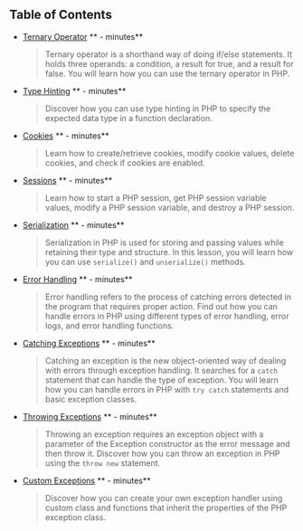 ## Table of Contents

* [Ternary Operator](content/TernaryOperator/TernaryOperator.q.md) ** - minutes**
    > Ternary operator is a shorthand way of doing if/else statements. It holds three operands: a condition, a result for true, and a result for false. You will learn how you can use the ternary operator in PHP.

* [Type Hinting](content/TypeHinting/TypeHinting.q.md) ** - minutes**
    > Discover how you can use type hinting in PHP to specify the expected data type in a function declaration.

* [Cookies](content/Cookies/Cookies.q.md) ** - minutes**
    > Learn how to create/retrieve cookies, modify cookie values, delete cookies, and check if cookies are enabled.
 
* [Sessions](content/Sessions/Sessions.q.md) ** - minutes**
    > Learn how to start a PHP session, get PHP session variable values, modify a PHP session variable, and destroy a PHP session.

* [Serialization](content/Serialization/Serialization.q.md) ** - minutes**
    > Serialization in PHP is used for storing and passing values while retaining their type and structure. In this lesson, you will learn how you can use `serialize()` and `unserialize()` methods.

* [Error Handling](content/ErrorHandling/ErrorHandling.q.md) ** - minutes**
    > Error handling refers to the process of catching errors detected in the program that requires proper action. Find out how you can handle errors in PHP using different types of error handling, error logs, and error handling functions.
    
* [Catching Exceptions](content/CatchingExceptions/CatchingExceptions.q.md) ** - minutes**
    > Catching an exception is the new object-oriented way of dealing with errors through exception handling. It searches for a `catch` statement that can handle the type of exception. You will learn how you can handle errors in PHP with `try catch` statements and basic exception classes.

* [Throwing Exceptions](content/ThrowingExceptions/ThrowingExceptions.q.md) ** - minutes**
    > Throwing an exception requires an exception object with a parameter of the Exception constructor as the error message and then throw it. Discover how you can throw an exception in PHP using the `throw new` statement.

* [Custom Exceptions](content/CustomExceptions/CustomExceptions.q.md) ** - minutes**
    > Discover how you can create your own exception handler using custom class and functions that inherit the properties of the PHP exception class.